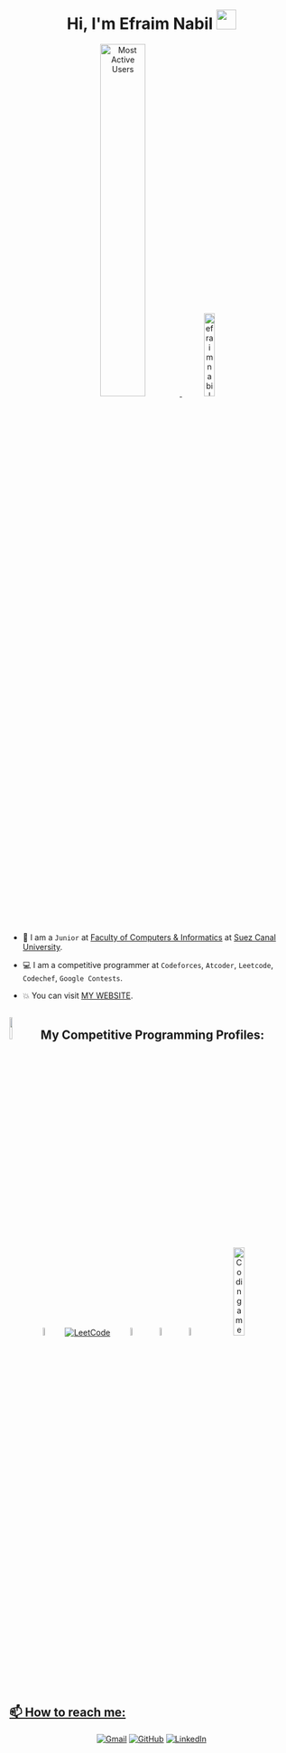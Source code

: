 <h1 align="center">Hi, I'm Efraim Nabil <img src="https://media.giphy.com/media/hvRJCLFzcasrR4ia7z/giphy.gif" width = "35"></h1>

<p align="center"> 
	<a href = "https://commits.top/egypt.html" target="_blank">
		<img src="https://img.shields.io/badge/dynamic/json?label=Most%20Active%20GitHub%20User%20in%20Egypt&query=%24.rank&prefix=Rank%20&logo=github&style=for-the-badge&color=grey&labelColor=333&url=https://aktive.tk/rank/egypt/efraimnabil" alt="Most Active Users" target="_blank" width=40%/> 
	</a>
	<img src="https://komarev.com/ghpvc/?username=efraimnabil&label=Profile%20views&color=555555&labelColor=000000&style=for-the-badge" alt="efraimnabil" width=19.40%/>
</p>

- :school: I am a `Junior` at [Faculty of Computers & Informatics](http://suez.edu.eg/ar/%d9%83%d9%84%d9%8a%d8%a9-%d8%a7%d9%84%d8%ad%d8%a7%d8%b3%d8%a8%d8%a7%d8%aa-%d9%88%d8%a7%d9%84%d9%85%d8%b9%d9%84%d9%88%d9%85%d8%a7%d8%aa/) at [Suez Canal University](http://suez.edu.eg/ar/).

- :computer: I am a competitive programmer at `Codeforces`, `Atcoder`, `Leetcode`, `Codechef`, `Google Contests`.

- :boom: You can visit [MY WEBSITE](https://efraimportfolio.netlify.app/).

## <img src="https://media4.giphy.com/media/dMLmQfCO7lCA2gX3tw/giphy.gif?cid=ecf05e47ak6mwfu812269zzr8ydv529109qzpb8rszwnja9e&rid=giphy.gif&ct=s" width=10%> My Competitive Programming Profiles:

<div align = "center" width = 100%>
  <a href="https://codeforces.com/profile/Efraim_Nabil"><img src="https://img.icons8.com/external-tal-revivo-shadow-tal-revivo/50/000000/external-codeforces-programming-competitions-and-contests-programming-community-logo-shadow-tal-revivo.png" alt="Code Forces" width=6%/></a>
	  &emsp; 
	<a href="https://leetcode.com/Efraim_Nabil/"><img src="https://img.icons8.com/external-tal-revivo-shadow-tal-revivo/50/000000/external-level-up-your-coding-skills-and-quickly-land-a-job-logo-shadow-tal-revivo.png" alt="LeetCode" width=%6/></a>
	  &emsp; 
	<a href="https://atcoder.jp/users/Efraim_Nabil"><img src="https://i.ibb.co/Q9WSjDB/logo.png" alt="AtCoder" width=6%/></a>
	  &emsp; 
	<a href="https://www.codechef.com/users/efraim_nabil"><img src="https://img.icons8.com/color/50/000000/codechef.png" alt="Code Chef" width=6%/></a>
	  &emsp; 
	<a href="https://icpc.global/ICPCID/8YHX1F47QRPQ"><img src="https://i.ibb.co/6J0r7rW/Daco-5610880.png" alt="ICPC Global" width=6% /></a>     
	  &emsp; 
	<a href="https://www.codingame.com/profile/ef2c86c37d1680b24973dc2e9dbe8b8f3559764" ><img src="https://i.ibb.co/1MRppTC/codingame-1.png" alt="Codingame" width=20%>
</div>

## 📫 How to reach me:

<p align="center">
	<a href="mailto:efraimefefraim@gmail.com"><img img src="https://img.shields.io/badge/gmail-%23EA4335.svg?style=plastic&logo=gmail&logoColor=white" alt="Gmail"/></a>
	<a href="https://github.com/efraimnabil"><img src="https://img.shields.io/badge/github-%23181717.svg?style=plastic&logo=github&logoColor=white" alt="GitHub"/></a>
	<a href="https://www.linkedin.com/in/efraimnabil/"><img src="https://img.shields.io/badge/linkedin-%230A66C2.svg?style=plastic&logo=linkedin&logoColor=white" alt="LinkedIn"/></a>
</p>

